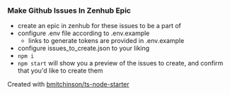 ### Make Github Issues In Zenhub Epic

-   create an epic in zenhub for these issues to be a part of
-   configure .env file according to .env.example
    -   links to generate tokens are provided in .env.example
-   configure issues_to_create.json to your liking
-   `npm i`
-   `npm start` will show you a preview of the issues to create, and confirm
    that you'd like to create them

Created with [bmitchinson/ts-node-starter](https://github.com/bmitchinson/ts-node-starter)
